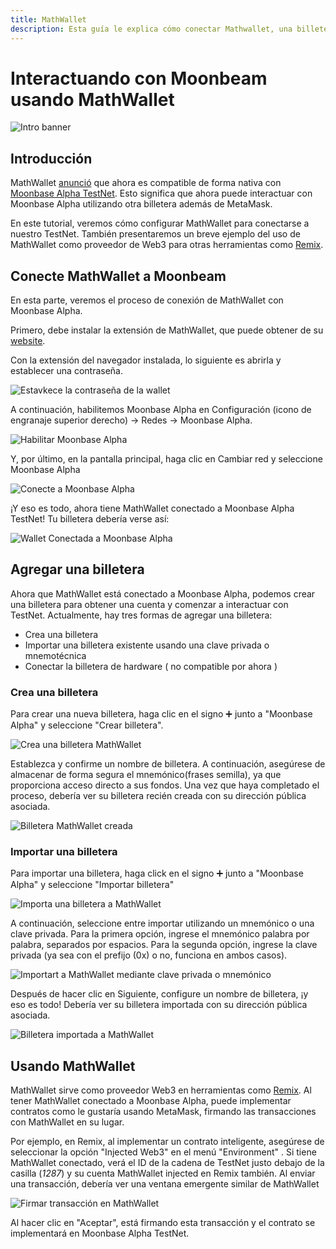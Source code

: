 ```yaml
---
title: MathWallet
description: Esta guía le explica cómo conectar Mathwallet, una billetera basada en navegador que funciona con Ethereum, a Moonbeam.
---
```


# Interactuando con Moonbeam usando MathWallet
 
![Intro banner](/images/mathwallet/mathwallet-banner.png)

## Introducción

MathWallet [anunció](https://mathwallet.org/moonbeam-wallet/en/) que ahora es compatible de forma nativa con [Moonbase Alpha TestNet](/networks/testnet/). Esto significa que ahora puede interactuar con Moonbase Alpha utilizando otra billetera además de MetaMask.

En este tutorial, veremos cómo configurar MathWallet para conectarse a nuestro TestNet. También presentaremos un breve ejemplo del uso de MathWallet como proveedor de Web3 para otras herramientas como [Remix](/integrations/remix/).

## Conecte MathWallet a Moonbeam

En esta parte, veremos el proceso de conexión de MathWallet con Moonbase Alpha.

Primero, debe instalar la extensión de MathWallet, que puede obtener de su [website](https://mathwallet.org/en-us/).

Con la extensión del navegador instalada, lo siguiente es abrirla y establecer una contraseña.

![Estavkece la contraseña de la wallet](/images/mathwallet/mathwallet-images-1.png)

A continuación, habilitemos Moonbase Alpha en Configuración (icono de engranaje superior derecho) -> Redes -> Moonbase Alpha.

![Habilitar Moonbase Alpha](/images/mathwallet/mathwallet-images-2.png)

Y, por último, en la pantalla principal, haga clic en Cambiar red y seleccione Moonbase Alpha

![Conecte a Moonbase Alpha](/images/mathwallet/mathwallet-images-3.png)

¡Y eso es todo, ahora tiene MathWallet conectado a Moonbase Alpha TestNet! Tu billetera debería verse así:

![Wallet Conectada a Moonbase Alpha](/images/mathwallet/mathwallet-images-4.png)

## Agregar una billetera

Ahora que MathWallet está conectado a Moonbase Alpha, podemos crear una billetera para obtener una cuenta y comenzar a interactuar con TestNet. Actualmente, hay tres formas de agregar una billetera:

- Crea una billetera
- Importar una billetera existente usando una clave privada o mnemotécnica
- Conectar la billetera de hardware ( no compatible por ahora )

### Crea una billetera

Para crear una nueva billetera, haga clic en el signo :heavy_plus_sign: junto a "Moonbase Alpha" y seleccione "Crear billetera".

![Crea una billetera MathWallet ](/images/mathwallet/mathwallet-images-5.png)

Establezca y confirme un nombre de billetera. A continuación, asegúrese de almacenar de forma segura el mnemónico(frases semilla), ya que proporciona acceso directo a sus fondos. Una vez que haya completado el proceso, debería ver su billetera recién creada con su dirección pública asociada.

![Billetera MathWallet creada](/images/mathwallet/mathwallet-images-6.png)

### Importar una billetera

Para importar una billetera, haga click en el signo :heavy_plus_sign: junto a "Moonbase Alpha" y seleccione "Importar billetera"

![Importa una billetera a MathWallet ](/images/mathwallet/mathwallet-images-7.png)

A continuación, seleccione entre importar utilizando un mnemónico o una clave privada. Para la primera opción, ingrese el mnemónico palabra por palabra, separados por espacios. Para la segunda opción, ingrese la clave privada (ya sea con el prefijo (0x) o no, funciona en ambos casos).

![Importart a MathWallet mediante clave privada o mnemónico](/images/mathwallet/mathwallet-images-8.png)

Después de hacer clic en Siguiente, configure un nombre de billetera, ¡y eso es todo! Debería ver su billetera importada con su dirección pública asociada.

![Billetera importada a MathWallet ](/images/mathwallet/mathwallet-images-9.png)

## Usando MathWallet

MathWallet sirve como proveedor Web3 en herramientas como [Remix](/integrations/remix/). Al tener MathWallet conectado a Moonbase Alpha, puede implementar contratos como le gustaría usando MetaMask, firmando las transacciones con MathWallet en su lugar.

Por ejemplo, en Remix, al implementar un contrato inteligente, asegúrese de seleccionar la opción "Injected Web3" en el menú "Environment" . Si tiene MathWallet conectado, verá el ID de la cadena de TestNet justo debajo de la casilla (_1287_) y su cuenta MathWallet injected en Remix también. Al enviar una transacción, debería ver una ventana emergente similar de MathWallet

![Firmar transacción en MathWallet](/images/mathwallet/mathwallet-images-10.png)

Al hacer clic en "Aceptar", está firmando esta transacción y el contrato se implementará en Moonbase Alpha TestNet.
